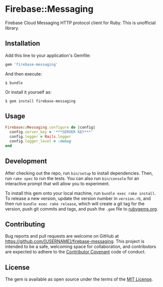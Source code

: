 # Firebase::Messaging
Firebase Cloud Messaging HTTP protocol client for Ruby.
This is unofficial library.


## Installation

Add this line to your application's Gemfile:

```ruby
gem 'firebase-messaging'
```

And then execute:

    $ bundle

Or install it yourself as:

    $ gem install firebase-messaging

## Usage
```ruby
Firebase::Messaging.configure do |config|
  config.server_key = '***SERVER KEY***'
  config.logger = Rails.logger
  config.logger_level = :debug
end
```

## Development

After checking out the repo, run `bin/setup` to install dependencies. Then, run `rake spec` to run the tests. You can also run `bin/console` for an interactive prompt that will allow you to experiment.

To install this gem onto your local machine, run `bundle exec rake install`. To release a new version, update the version number in `version.rb`, and then run `bundle exec rake release`, which will create a git tag for the version, push git commits and tags, and push the `.gem` file to [rubygems.org](https://rubygems.org).

## Contributing

Bug reports and pull requests are welcome on GitHub at https://github.com/[USERNAME]/firebase-messaging. This project is intended to be a safe, welcoming space for collaboration, and contributors are expected to adhere to the [Contributor Covenant](http://contributor-covenant.org) code of conduct.


## License

The gem is available as open source under the terms of the [MIT License](http://opensource.org/licenses/MIT).


